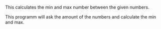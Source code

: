 This calculates the min and max number between the given numbers.

This programm will ask the amount of the numbers and calculate the min and max.
